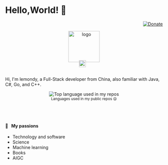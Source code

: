 # Hello,World! 👏

<div align="right">
  <a href="https://aralroca.com/donate">
    <img src="https://img.shields.io/badge/$-support-ff69b4.svg?style=flat" alt="Donate" />
  </a>
</div>

<p align="center">
  <a href="https://lemondy.org">
    <img width="100" src="https://avatars.githubusercontent.com/u/7106392?v=4" alt="logo" />
  </a>
</p>

<p align="center" style="margin: -20px 0 30px">
   <a href="https://twitter.com/yunlemon238081" target="_blank" style='margin-right:10px'>
    <img align="center" src="https://cdn.jsdelivr.net/npm/simple-icons@3.0.1/icons/twitter.svg" alt="twitter" height="22px" width="22px" />
  </a>
</p>

Hi, I'm lemondy, a Full-Stack developer from China, also familiar with Java, C#, Go, and C++. 

<div align="center">
  <img width="" src="https://github-readme-stats.vercel.app/api/top-langs/?username=lemondy&layout=compact&hide_title=1&card_width=300" alt="Top language used in my repos" />
  <br />
  <small>Languages used in my public repos 😛</small>
  <br />
  <br />
</div>

<!-- A few years ago I realized that I wanted to focus my efforts on being useful. For this reason, I'm trying to contribute more and more to open-source projects, helping people on Discus, StackOverflow, Spectrum, Github discussions... and creating useful content to be used by developers: libraries and articles.  -->

<br />

<!-- #### 📖 &nbsp;&nbsp;[aralroca.com](https://aralroca.com): Last 5 articles
 
* [👋 Say Goodbye to Spread Operator: Use Default Composer](https://aralroca.com/blog/default-composer) 
* [Creating Scalable and Reusable React Components](https://aralroca.com/blog/creating-scalable-and-reusable-react-components) 
* [🏝️ i18n translations in Next.js 13's app-dir for server/client components 🌊](https://aralroca.com/blog/i18n-translations-nextjs-13-app-dir) 
* [Teaful DevTools Released!](https://aralroca.com/blog/teaful-devtools) 
* [Teaful: tiny, easy and powerful React state management](https://aralroca.com/blog/teaful) -->

<br />

#### 🧡 &nbsp;&nbsp;My passions

* Technology and software
* Science 
* Machine learning 
* Books
* AIGC

<br />
<!-- <a href="https://aralroca.us8.list-manage.com/subscribe/post?u=29d99171aa3f671bde658475a&id=9f1a0b31e3">
  <table align="right">
      <tr>
          <td>
            👉 &nbsp;&nbsp;Subscribe to the newsletter
          </td>
      </tr>
  </table>
</a> -->
